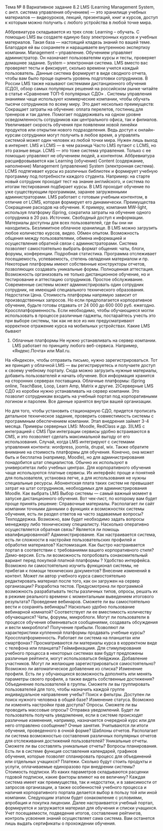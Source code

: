 Тема № 8
Вариативное задание 8.2
LMS (Learning Management System, с англ. система управления обучением) — это хранилище учебных материалов — видеоуроков, лекций, презентаций, книг и курсов, доступ к которым можно получить с любого устройства в любой точке мира.

Аббревиатура складывается из трех слов:
Learning – обучать. С помощью LMS вы создаете единую базу электронных курсов и учебных материалов. Такая база — настоящий кладезь знаний по вашей теме. Благодаря ей вы сохраняете и наращиваете внутреннюю экспертизу компании.
Management – управление. Обучением управляет администратор. Он назначает пользователям курсы и тесты, проверяет домашнее задание.
System – электронная система. LMS вместо вас проверяет тесты и фиксирует, сколько времени учился каждый пользователь. Данные система формирует в виде сводного отчета, чтобы вам было проще оценить уровень подготовки сотрудников.
В России LMS также называют системами дистанционного обучения (СДО), обзор самых популярных решений на российском рынке читайте в статье «Сравнение ТОП-6 популярных СДО» .
Системы управления знаниями чаще используют коммерческие компании, чтобы обучать тысячи сотрудников по всему миру. Это дает несколько преимуществ:
Сокращает затраты на обучение: оплата перелетов, гостиниц для тренеров и так далее.
Помогает поддерживать на одном уровне осведомленность сотрудников как центрального офиса, так и филиалов.
Увеличивает скорость обучения при появлении новой линейки продуктов или открытии нового подразделения. Ведь доступ к онлайн-курсам сотрудники могут получить в любое время, а управлять системой может один человек из любой точки мира. Нужен лишь выход в интернет.
LMS и LCMS — в чем разница
Часто LMS путают с LСMS, но это разные вещи. LCMS — это тоже система управления. Только с ее помощью управляют не обучением людей,  а контентом. Аббревиатура расшифровывается как Learning (обучение) Content (содержание, наполнение) Management (управление) System (электронная система).
LCMS подтягивает курсы из различных библиотек и формирует учебную программу под потребности каждого студента. Например: на старте новый сотрудник проходит тест на знание английского, и система по итогам тестирования подбирает курсы.
В LMS проходит обучение по уже существующим программам, заранее загруженными администраторами. LMS работает с готовым учебным контентом, в отличие от LCMS, которая формирует его динамически.
Преимущества
Cокращение расходов на обучение. К примеру, компания MW-light, используя платформу iSpring, сократила затраты на обучение одного сотрудника в 20 раз. Источник.
Свободный доступ к информации. Материалы доступны для всех пользователей, где бы они ни находились.
Безлимитное облачное хранилище. В LMS можно загрузить любое количество курсов, видео.
Обмен опытом. Возможность общения между пользователями, обмена информацией и осуществления обратной связи с администраторами. Система позволяет самостоятельно выбрать формат общения: чаты, блоги, форумы, конференции.
Подробная статистика. Программа отслеживает посещаемость, успеваемость, степень овладения материалом и пр. Некоторые платформы имеют собственные конструкторы отчетов, позволяющих создавать уникальные формы.
Полноценная аттестация. Возможность организовать не только дистанционное обучение, но и тестирование и аттестацию сотрудников.
Простое обслуживание.  Современные системы может администрировать один сотрудник сотрудник, не имеющий специального технического образования.
Недостатки
Цена. Стоимость платформы напрямую зависит от производственных запросов. Но если предполагается корпоративное обучение, будьте готовы отдавать от 24 000 до 600 000 руб. ежегодно.
Кроссплатформенность. Если необходимо, чтобы обучающиеся могли использовать в процессе различные гаджеты, постарайтесь учесть это при выборе системы, так как не все из них предусматривают корректное отражение курса на мобильных устройствах.
Какие LMS бывают
1) Облачные платформы
Не нужно устанавливать на сервер компании. LMS работает по принципу любого веб-сервиса. Например, «Яндекс.Почта» или Mail.ru.

На «Яндексе», чтобы отправить письмо, нужно зарегистрироваться. Тот же принцип у облачной LMS — вы регистрируетесь и получаете доступ к своему учебному порталу. Сюда можно загрузить нужные материалы, добавить пользователей и начать обучение. Вся информация хранится на сторонних серверах поставщика.
Облачные платформы: iSpring online, TeachBase, Loop, Learn Amp, Matrix и другие.
2)Серверные LMS
СДО из коробки нужно устанавливать на сервер компании. Это позволит сотрудникам входить на учебный портал под корпоративными логином и паролем. Все данные хранятся внутри вашей организации.

Но для того, чтобы установить стационарную СДО, придется прописать детальное техническое задание, проверить совместимость системы с программным обеспечением компании. Этап внедрения займет 3-4 месяца.
Примеры серверных LMS: Moodle, RedClass и др.
3)LMS c интеграцией с CMS
При интеграции сервисы удобно встраиваются в CMS, и это позволяет сделать максимальной выгоду от его использования. Случай, когда LMS интегрируют с системами управления контента: wordpress, joomla, drupal, wix.
Также обратите внимание на стоимость платформы для обучения. Конечно, она может быть и бесплатна (например, Moodle), но для администрирования понадобится штат специалистов. Обычно их используют в университетах либо учебных центрах. Для корпоративного обучения чаще используются платные сервисы. Их интерфейс проще и понятней для пользователя, установка легче, а для использования не нужны специальные ресурсы. Абонентская плата таких систем не превышает затрат на штат сотрудников, необходимых для администрирования Moodle.
Как выбрать LMS
Выбор системы — самый важный момент в запуске дистанционного обучения. Вот чек-лист, по которому вам будет проще принять решение:
Справочные материалы. Располагает ли сайт компании точными данными о функциях и возможностях системы обучения, есть ли раздел ответов на часто задаваемые вопросы?
Техподдержка. Возможно, вам будет необходимо задать вопросы менеджеру либо техническому специалисту. Насколько оперативно осуществляется обратная связь? Является ли помощь квалифицированной?
Администрирование. Как настраивается система, есть ли сложности в настройке пользовательских профилей  и обработке материалов?
Кастомизация. Как быстро настраивается портал в соответствии с требованиями вашего корпоративного стиля?
Демо-версия. Есть ли возможность попробовать ознакомительный вариант перед покупкой платной платформы ?
Удобство интерфейса. Возможно ли самостоятельно изучить функционал системы, не прибегая к помощи технических документов?
Внесение изменений в контент. Может ли автор учебного курса самостоятельно редактировать материал после того, как он загружен на сервер организации?
Разработка тестов. Предусмотрена ли программой возможность разрабатывать тесты различных типов, опросы, решать их в режиме реального времени с моментальным выведением итогового результата?
Проведение вебинаров. Сможете ли вы самостоятельно вести и сохранять вебинары? Насколько удобно пользование вебинарной комнатой? Соответствует ли ее вместимость количеству обучающихся?
Чаты, форумы, микроблоги. Могут ли пользователи в процессе обучения обмениваться сообщениями, создавать обсуждения и вести микроблоги?
Получение прибыли. Позволяют ли характеристики купленной платформы продавать учебные курсы?
Кроссплатформенность. Работает ли система на планшетах или смартфонах? Просматриваются ли материалы  курса в корректном виде с телефона или планшета?
Геймификациия. Для стимулирования учебного процесса в некоторых системах вам будут предложены различные рейтинги, могут использоваться бейджики.
Добавление участников. Могут ли желающие зарегистрироваться самостоятельно? Возможно ли автоматическое добавление из списка?
Изменение профиля. Есть ли у обучающихся возможность дополнять или менять параметры своего профиля, а также видеть собственные достижения?
Объединение пользователей в группы. Сможете ли вы группировать пользователей для того, чтобы назначить каждой группе индивидуальное направление учебы?
Поиск и фильтры. Доступен ли поиск нужного человека в общей базе?
Изменение статуса. Возможно ли изменять настройки прав доступа?
Опросы. Сможете ли вы проводить массовые опросы?
Отправка уведомлений. Будет ли пользователь получать уведомление, если в системе происходят различные изменения, например, назначается очередной курс или для него отправлено сообщение?
Очные занятия. Учитываются ли итоги обучения, проведенного в очной форме?
Шаблоны отчетов. Располагает ли система возможностью составления различных популярных отчетов для отслеживания достижений пользователей?
Уникальные отчеты. Сможете ли вы составлять уникальные отчеты?
Вопросы планирования. Есть ли в системе функция составления календарей, графиков обучения, которые позволят спланировать процесс для объединений или отдельных учащихся?
Платежи. Сколько будут стоить продукты и услуги, оплачиваемые единоразово при внедрении системы?
Стоимость подписки. Из каких параметров складываются расценки годовой подписки, какие факторы влияют на ее величину?
Каждая система имеет как преимущества, так и недостатки, и в зависимости от запросов организации, а также особенностей учебного процесса и наличия корпоративного портала делается выбор в пользу той или иной компании. Следующим этапом будет ознакомление с условиями, апробация и покупка лицензии. Далее настраивается учебный портал, формируется и загружается материал для обучения и списки учащихся. Учет посещаемости, подведение итогов, составление рейтингов, контроль усвоения знаний осуществляет сама система. Вам останется лишь выдать сертификаты о прохождении обучения.
